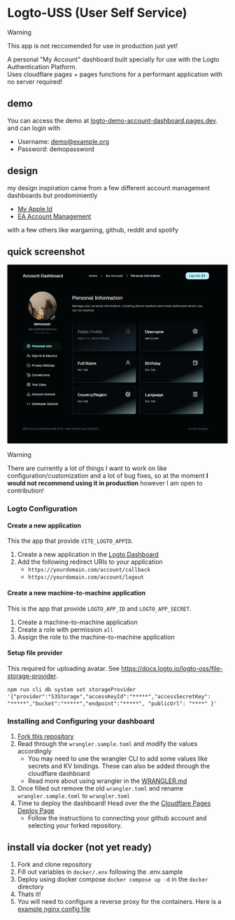 # Logto-USS (User Self Service)

> [!WARNING]  
> This app is not reccomended for use in production just yet!

A personal "My Account" dashboard built specially for use with the Logto Authentication Platform.  
Uses cloudflare pages + pages functions for a performant application with no server required!

## demo

You can access the demo at [logto-demo-account-dashboard.pages.dev](https://logto-demo-account-dashboard.pages.dev/account/aboutme).  
and can login with

- Username: <demo@example.org>
- Password: demopassword

## design

my design inspiration came from a few different account management dashboards but prodominiently

- [My Apple Id](https://appleid.apple.com/)
- [EA Account Management](https://myaccount.ea.com/cp-ui/aboutme/index)

with a few others like wargaming, github, reddit and spotify

## quick screenshot

![img.png](.github/images/img.png)

> [!WARNING]  
> There are currently a lot of things I want to work on like configuration/customization and a lot of bug fixes, so at the moment **I would not recommend using it in production** however I am open to contribution!

### Logto Configuration

#### Create a new application

This the app that provide `VITE_LOGTO_APPID`.

1. Create a new application in the [Logto Dashboard](https://logto.dev)
2. Add the following redirect URIs to your application
   - `https://yourdomain.com/account/callback`
   - `https://yourdomain.com/account/logout`

#### Create a new machine-to-machine application

This is the app that provide `LOGTO_APP_ID` and `LOGTO_APP_SECRET`.

1. Create a machine-to-machine application
2. Create a role with permission `all`
3. Assign the role to the machine-to-machine application

#### Setup file provider

This required for uploading avatar. See <https://docs.logto.io/logto-oss/file-storage-provider>.

```shell
npm run cli db system set storageProvider '{"provider":"S3Storage","accessKeyId":"*****","accessSecretKey": "*****","bucket":"*****","endpoint":"*****", "publicUrl": "****" }'
```

### Installing and Configuring your dashboard

1. [Fork this repository](https://github.com/t2vee/Logto-USS/fork)
2. Read through the `wrangler.sample.toml` and modify the values accordingly
   - You may need to use the wrangler CLI to add some values like secrets and KV bindings. These can also be added through the cloudflare dashboard
   - Read more about using wrangler in the [WRANGLER.md](https://github.com/t2vee/Logto-USS/blob/main/WRANGLER.md)
3. Once filled out remove the old `wrangler.toml` and rename `wrangler.sample.toml` to `wrangler.toml`
4. Time to deploy the dashboard! Head over the the [Cloudflare Pages Deploy Page](https://dash.cloudflare.com/?to=/:account/pages/new/provider/github)
   - Follow the instructions to connecting your github account and selecting your forked repository.

## install via docker (not yet ready)

1. Fork and clone repository
2. Fill out variables in `docker/.env` following the .env.sample
3. Deploy using docker compose `docker compose up -d` in the `docker` directory
4. Thats it!
5. You will need to configure a reverse proxy for the containers. Here is a [example nginx config file](https://github.com/t2vee/Logto-Account-Dashboard/tree/feature/docker/docker)
